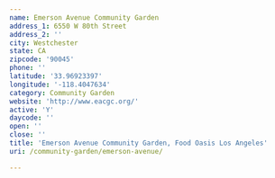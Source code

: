 ```yaml
---
name: Emerson Avenue Community Garden
address_1: 6550 W 80th Street
address_2: ''
city: Westchester
state: CA
zipcode: '90045'
phone: ''
latitude: '33.96923397'
longitude: '-118.4047634'
category: Community Garden
website: 'http://www.eacgc.org/'
active: 'Y'
daycode: ''
open: ''
close: ''
title: 'Emerson Avenue Community Garden, Food Oasis Los Angeles'
uri: /community-garden/emerson-avenue/

---
```

